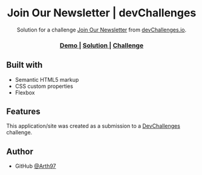 
<h1 align="center">Join Our Newsletter | devChallenges</h1>

<div align="center">
   Solution for a challenge <a href="https://devchallenges.io/challenge/join-our-newsletter" target="_blank">Join Our Newsletter</a> from <a href="http://devchallenges.io" target="_blank">devChallenges.io</a>.
</div>

<div align="center">
  <h3>
    <a href="https://arth97.github.io/devChallenge-join-newsletter">
      Demo
    </a>
    <span> | </span>
    <a href="https://github.com/Arth97/devChallenge-join-newsletter">
      Solution
    </a>
    <span> | </span>
    <a href="https://devchallenges.io/challenge/join-our-newsletter">
      Challenge
    </a>
  </h3>
</div>


## Built with

- Semantic HTML5 markup
- CSS custom properties
- Flexbox

## Features

This application/site was created as a submission to a [DevChallenges](https://devchallenges.io) challenge.


## Author

- GitHub [@Arth97](https://github.com/Arth97)
